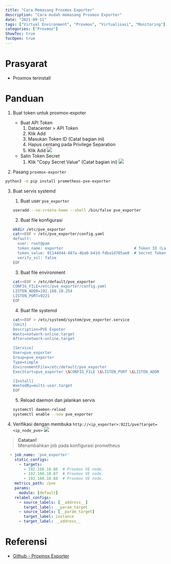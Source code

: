 ```yaml
---
title: "Cara Memasang Proxmox Exporter"
description: "Cara mudah memasang Proxmox Exporter"
date: "2021-09-11"
tags: ["Virtual Environment", "Proxmox", "Virtualisasi", "Monitoring"]
categories: ["Proxmox"]
ShowToc: true
TocOpen: true
---
```


# Prasyarat
- Proxmox terinstall

# Panduan
1. Buat token untuk proxmox-expoter
    - Buat API Token
        1. Datacenter > API Token
        2. Klik Add
        3. Masukan Token ID (Catat bagian ini)
        4. Hapus centang pada Privilege Separation
        5. Klik Add
    ![](/images/proxmox-exporter-1.png)
    - Salin Token Secret
        1. Klik "Copy Secret Value" (Catat bagian ini)
    ![](/images/proxmox-exporter-2.png)

2. Pasang `proxmox-exporter`
```bash
python3 -m pip install prometheus-pve-exporter
```

3. Buat servis systemd
    1. Buat user `pve_exporter`
    ```bash
    useradd --no-create-home --shell /bin/false pve_exporter
    ```

    2. Buat file konfigurasi
    ```bash
    mkdir /etc/pve_exporter
    cat<<EOF > /etc/pve_exporter/config.yaml
    default:
      user: root@pam
      token_name: exporter                               # Token ID (Langkah 1 > Buat API Token)
      token_value: 01144d44-487a-4ba0-b41d-fdba1d705ae0  # Secret Token (Langkah 1 > Salin Token Secret)
      verify_ssl: false    
    EOF
    ```

    3. Buat file environment
    ```bash
    cat<<EOF > /etc/default/pve_exporter
    CONFIG_FILE=/etc/pve_exporter/config.yaml
    LISTEN_ADDR=192.168.10.254
    LISTEN_PORT=9221
    EOF
    ```

    4. Buat file systemd
    ```bash
    cat<<EOF > /etc/systemd/system/pve_exporter.service
    [Unit]
    Description=PVE Expoter
    Wants=network-online.target
    After=network-online.target
    
    [Service]
    User=pve_exporter
    Group=pve_exporter
    Type=simple
    EnvironmentFile=/etc/default/pve_exporter
    ExecStart=pve_exporter \$CONFIG_FILE \$LISTEN_PORT \$LISTEN_ADDR 
    
    [Install]
    WantedBy=multi-user.target
    EOF
    ```

    5. Reload daemon dan jalankan servis
    ```bash
    systemctl daemon-reload
    systemctl enable --now pve_exporter
    ```

4. Verifikasi dengan membuka `http://<ip_exporter>:9221/pve?target=<ip_node_pve>`
![](/images/proxmox-exporter-3.png)

> **Catatan!**  
> Menambahkan  job pada konfigurasi prometheus
```yaml
  - job_name: 'pve_exporter'
    static_configs:
      - targets:
        - 192.168.10.86  # Proxmox VE node.
        - 192.168.10.87  # Proxmox VE node.
        - 192.168.10.88  # Proxmox VE node.
    metrics_path: /pve
    params:
      module: [default]
    relabel_configs:
      - source_labels: [__address__]
        target_label: __param_target
      - source_labels: [__param_target]
        target_label: instance
      - target_label: __address__
```

# Referensi
- [Github - Proxmox Exporter]()